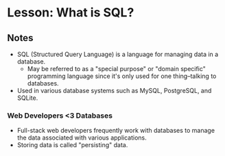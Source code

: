 # Lesson: What is SQL?

## Notes

- SQL (Structured Query Language) is a language for managing data in a database.
  - May be referred to as a "special purpose" or "domain specific" programming language since it's only used for one thing–talking to databases.
- Used in various database systems such as MySQL, PostgreSQL, and SQLite.

### Web Developers <3 Databases

- Full-stack web developers frequently work with databases to manage the data associated with various applications.
- Storing data is called "persisting" data.